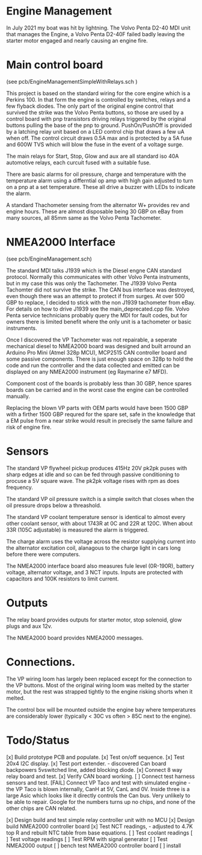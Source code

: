 # Engine Management 



In July 2021 my boat was hit by lightning. The Volvo Penta D2-40 MDI unit that manages the Engine, a Volvo Penta D2-40F failed badly leaving the starter motor engaged and nearly causing an engine fire.

# Main control board

(see pcb/EngineManagementSimpleWithRelays.sch )

This project is based on the standard wiring for the core engine which is a Perkins 100. In that form the engine is controlled by switches, relays and a few flyback diodes. The only part of the original engine control that survived the strike was the Volvo Penta buttons, so those are used by a control board with pnp transistors driving relays triggered by the original buttons pulling the base of the pnp to ground. PushOn/PushOff is provided by a latching relay unit based on a LED control chip that draws a few uA when off. The control circuit draws 0.5A max and is protected by a 5A fuse and 600W TVS which will blow the fuse in the event of a voltage surge.

The main relays for Start, Stop, Glow and aux are all standard iso 40A automotive relays, each curcuit fused with a suitable fuse. 

There are basic alarms for oil pressure, charge and temperature with the temperature alarm using a differntial op amp with high gain adjusted to turn on a pnp at a set temperature. These all drive a buzzer with LEDs to indicate the alarm. 

A standard Thachometer sensing from the alternator W+ provides rev and engine hours. These are almost disposable being 30 GBP on eBay from many sources, all 85mm same as the Volvo Penta Tachometer.

# NMEA2000 Interface


(see pcb/EngineManagement.sch)

The standard MDI talks J1939 which is the Diesel engne CAN standard protocol. Normally this communicates with other Volvo Penta instruments, but in my case this was only the Tachometer. The J1939 Volvo Penta Tachomter did not survive the strike. The CAN bus interface was destroyed, even though there was an attempt to protect if from surges. At over 500 GBP to replace, I decided to stick with the non J1939 tachometer from eBay. For details on how to drive J1939 see the main_deprecated.cpp file. Volvo Penta service technicians probably query the MDI for fault codes, but for owners there is limited benefit where the only unit is a tachometer or basic instruments.

Once I discovered the VP Tachometer was not repairable, a seperate mechanical diesel to NMEA2000 board was designed and built arround an Arduino Pro Mini (Atmel 328p MCU), MCP2515 CAN controller board and some passive components. There is just enough space on 328p to hold the code and run the controller and the data collected and emitted can be displayed on any NMEA2000 instrument (eg Raymarine e7 MFD).

Component cost of the boards is probably less than 30 GBP, hence spares boards can be carried and in the worst case the engine can be controlled manually.

Replacing the blown VP parts with OEM parts would have been 1500 GBP with a firther 1500 GBP requred for the spare set, safe in the knowledge that a EM pulse from a near strike would result in precisely the same failure and risk of engine fire.




# Sensors

The standard  VP flywheel pickup produces 415Hz 20V pk2pk puses with sharp edges at idle and so can be fed through passive conditioning to procuse a 5V square wave. The pk2pk voltage rises with rpm as does frequency. 

The standard VP oil pressure switch is a simple switch that closes when the oil pressure drops below a threashold.

The standard VP coolant temperature sensor is identical to almost every other coolant sensor, with about 1743R at 0C and 22R at 120C. When about 33R (105C adjustable) is measured the alarm is triggered.

The charge alarm uses the voltage across the resistor supplying current into the alternator excitation coil, alanagous to the charge light in cars long before there were computers.

The NMEA2000 interface board also measures fule level (0R-190R), battery voltage, alternator voltage, and 3 NCT inputs. Inputs are protected with capacitors and 100K resistors to limit current.


# Outputs

The relay board provides outputs for starter motor, stop solenoid, glow plugs and aux 12v.

The NMEA2000 board provides NMEA2000 messages.


# Connections.

The VP wiring loom has largely been replaced except for the connection to the VP buttons. Most of the original wiring loom was melted by the starter motor, but the rest was strapped tightly to the engine risking shorts when it melted.

The control box will be mounted outside the engine bay where temperatures are considerably lower (typically < 30C vs often > 85C next to the engine).



# Todo/Status

[x] Build prototype PCB and populate.
[x] Test on/off sequence.
[x] Test 20x4 I2C display.
[x] Test port extender. - discovered Can board backpowers 5vswitched line, added blocking diode.
[x] Connect 8 way relay board and test.
[x] Verify CAN board working.
[ ] Connect test harness sensors and test.
[FAIL] Connect VP Taco and test with simulated engine - the VP Taco is blown internally, CanH at 5V, CanL and 0V. Inside three is a large Asic which looks like it directly controls the Can bus. Very unlikely to be 
able to repair. Google for the numbers turns up no chips, and none of the other chips are CAN related.

[x] Design build and test simple relay controller unit with no MCU
[x] Design build NMEA2000 controller board
[x] Test NCT readings,  - adjusted to 4.7K top R and rebuilt NTC table from base equations.
[ ] Test coolant readings
[ ] Test voltage readings
[ ] Test RPM with signal generator
[ ] Test NMEA2000 output
[ ] bench test NMEA2000 controller board
[ ] install
